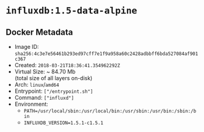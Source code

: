 # `influxdb:1.5-data-alpine`

## Docker Metadata

- Image ID: `sha256:4c3e7e56461b293ed97cff7e1f9a958a60c2428adbbff6bda527084af901c367`
- Created: `2018-03-21T18:36:41.354962292Z`
- Virtual Size: ~ 84.70 Mb  
  (total size of all layers on-disk)
- Arch: `linux`/`amd64`
- Entrypoint: `["/entrypoint.sh"]`
- Command: `["influxd"]`
- Environment:
  - `PATH=/usr/local/sbin:/usr/local/bin:/usr/sbin:/usr/bin:/sbin:/bin`
  - `INFLUXDB_VERSION=1.5.1-c1.5.1`
